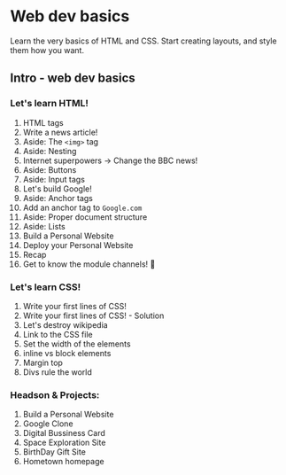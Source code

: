 # Web dev basics

Learn the very basics of HTML and CSS. Start creating layouts, and style them how you want.

## Intro - web dev basics

### Let's learn HTML!

1. HTML tags
2. Write a news article!
3. Aside: The `<img>` tag
4. Aside: Nesting
5. Internet superpowers -> Change the BBC news!
6. Aside: Buttons
7. Aside: Input tags
8. Let's build Google!
9. Aside: Anchor tags
10. Add an anchor tag to `Google.com`
11. Aside: Proper document structure
12. Aside: Lists
13. Build a Personal Website
14. Deploy your Personal Website
15. Recap
16. Get to know the module channels! 💜

### Let's learn CSS!

1. Write your first lines of CSS!
2. Write your first lines of CSS! - Solution
3. Let's destroy wikipedia
4. Link to the CSS file
5. Set the width of the elements
6. inline vs block elements
7. Margin top
8. Divs rule the world


### Headson & Projects:

1. Build a Personal Website
2. Google Clone
3. Digital Bussiness Card
4. Space Exploration Site
5. BirthDay Gift Site
6. Hometown homepage